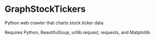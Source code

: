 # GraphStockTickers
Python web crawler that charts stock ticker data

Requires Python, BeautifulSoup, urllib.request, requests, and Matplotlib
